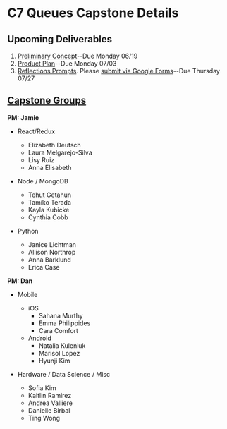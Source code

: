 # C7 Queues Capstone Details

## Upcoming Deliverables
1. [Preliminary Concept](/concept.md)--Due Monday 06/19
1. [Product Plan](/product-plan.md)--Due Monday 07/03
1. [Reflections Prompts](/reflections.md). Please [submit via Google Forms](https://goo.gl/forms/LcvsOvHL4JLSgqTJ2)--Due Thursday 07/27

## [Capstone Groups](/groups.md)
**PM: Jamie**
- React/Redux
  - Elizabeth Deutsch
  - Laura Melgarejo-Silva
  - Lisy Ruiz
  - Anna Elisabeth
  
- Node / MongoDB
  - Tehut Getahun
  - Tamiko Terada
  - Kayla Kubicke
  - Cynthia Cobb
  
- Python
  - Janice Lichtman
  - Allison Northrop
  - Anna Barklund
  - Erica Case

**PM: Dan**
- Mobile
  - iOS
    - Sahana Murthy
    - Emma Philippides
    - Cara Comfort
  - Android
    - Natalia Kuleniuk
    - Marisol Lopez
    - Hyunji Kim
    
- Hardware / Data Science / Misc
  - Sofia Kim
  - Kaitlin Ramirez
  - Andrea Valliere
  - Danielle Birbal
  - Ting Wong
